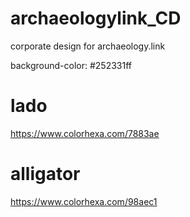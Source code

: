 # archaeologylink_CD

corporate design for archaeology.link

background-color: #252331ff

# lado

https://www.colorhexa.com/7883ae

# alligator

https://www.colorhexa.com/98aec1


